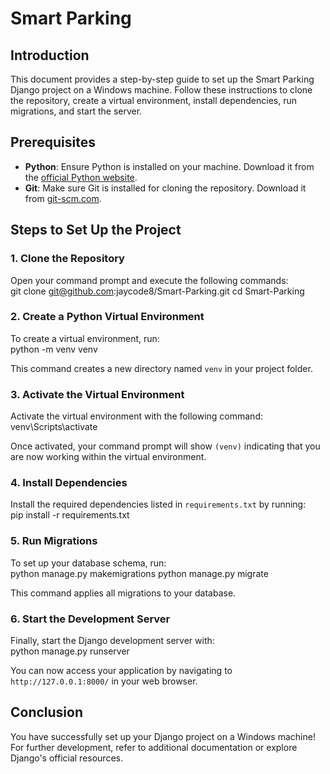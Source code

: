 # Smart Parking 

## Introduction
This document provides a step-by-step guide to set up the Smart Parking Django project on a Windows machine. Follow these instructions to clone the repository, create a virtual environment, install dependencies, run migrations, and start the server.

## Prerequisites
- **Python**: Ensure Python is installed on your machine. Download it from the [official Python website](https://www.python.org/downloads/).
- **Git**: Make sure Git is installed for cloning the repository. Download it from [git-scm.com](https://git-scm.com/).

## Steps to Set Up the Project
### 1. Clone the Repository
Open your command prompt and execute the following commands:  
git clone git@github.com:jaycode8/Smart-Parking.git
cd Smart-Parking

### 2. Create a Python Virtual Environment
To create a virtual environment, run:  
python -m venv venv

This command creates a new directory named `venv` in your project folder.  

### 3. Activate the Virtual Environment
Activate the virtual environment with the following command:  
venv\Scripts\activate

Once activated, your command prompt will show `(venv)` indicating that you are now working within the virtual environment.  

### 4. Install Dependencies
Install the required dependencies listed in `requirements.txt` by running:  
pip install -r requirements.txt

### 5. Run Migrations
To set up your database schema, run:  
python manage.py makemigrations
python manage.py migrate


This command applies all migrations to your database.  

### 6. Start the Development Server
Finally, start the Django development server with:  
python manage.py runserver

You can now access your application by navigating to `http://127.0.0.1:8000/` in your web browser.  

## Conclusion
You have successfully set up your Django project on a Windows machine! For further development, refer to additional documentation or explore Django's official resources.

